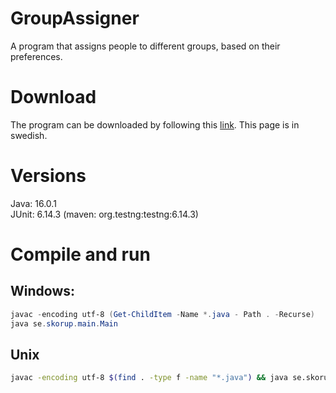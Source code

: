 # GroupAssigner
A program that assigns people to different groups, based on their preferences.

# Download
The program can be downloaded by following this [link](https://www.skorup.se/download). This page is in swedish.

# Versions
Java: 16.0.1 <br>
JUnit: 6.14.3 (maven: org.testng:testng:6.14.3)

# Compile and run
## Windows: <br>
```powershell
javac -encoding utf-8 (Get-ChildItem -Name *.java - Path . -Recurse)
java se.skorup.main.Main
```

## Unix
```bash
javac -encoding utf-8 $(find . -type f -name "*.java") && java se.skorup.main.Main
```
